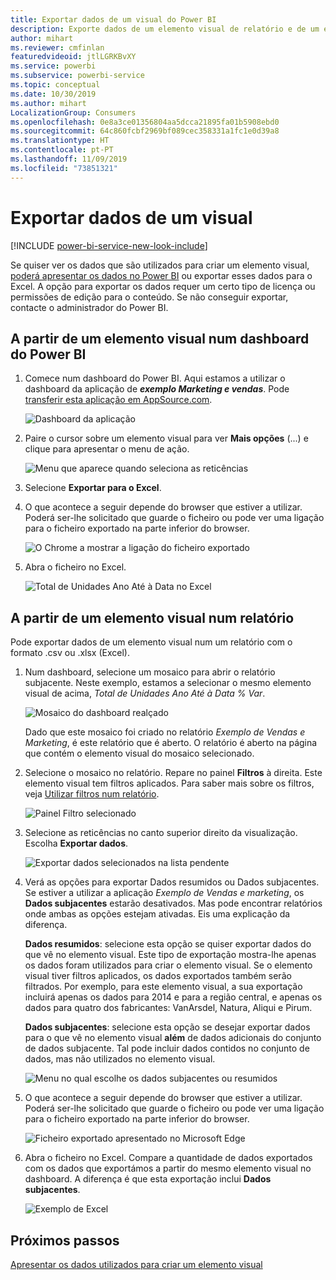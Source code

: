 ```yaml
---
title: Exportar dados de um visual do Power BI
description: Exporte dados de um elemento visual de relatório e de um elemento visual de dashboard e veja-os no Excel.
author: mihart
ms.reviewer: cmfinlan
featuredvideoid: jtlLGRKBvXY
ms.service: powerbi
ms.subservice: powerbi-service
ms.topic: conceptual
ms.date: 10/30/2019
ms.author: mihart
LocalizationGroup: Consumers
ms.openlocfilehash: 0e8a3ce01356804aa5dcca21895fa01b5908ebd0
ms.sourcegitcommit: 64c860fcbf2969bf089cec358331a1fc1e0d39a8
ms.translationtype: HT
ms.contentlocale: pt-PT
ms.lasthandoff: 11/09/2019
ms.locfileid: "73851321"
---
```

# <a name="export-data-from-a-visual"></a>Exportar dados de um visual

[!INCLUDE [power-bi-service-new-look-include](../includes/power-bi-service-new-look-include.md)]

Se quiser ver os dados que são utilizados para criar um elemento visual, [poderá apresentar os dados no Power BI](end-user-show-data.md) ou exportar esses dados para o Excel. A opção para exportar os dados requer um certo tipo de licença ou permissões de edição para o conteúdo. Se não conseguir exportar, contacte o administrador do Power BI. 

## <a name="from-a-visual-on-a-power-bi-dashboard"></a>A partir de um elemento visual num dashboard do Power BI

1. Comece num dashboard do Power BI. Aqui estamos a utilizar o dashboard da aplicação de ***exemplo Marketing e vendas***. Pode [transferir esta aplicação em AppSource.com](https://appsource.microsoft.com/product/power-bi/microsoft-retail-analysis-sample.salesandmarketingsample-preview?flightCodes=e2b06c7a-a438-4d99-9eb6-4324ce87f282).

    ![Dashboard da aplicação](media/end-user-export/power-bi-dashboards.png)

2. Paire o cursor sobre um elemento visual para ver **Mais opções** (...) e clique para apresentar o menu de ação.

    ![Menu que aparece quando seleciona as reticências](media/end-user-export/power-bi-action-menu.png)

3. Selecione **Exportar para o Excel**.

4. O que acontece a seguir depende do browser que estiver a utilizar. Poderá ser-lhe solicitado que guarde o ficheiro ou pode ver uma ligação para o ficheiro exportado na parte inferior do browser. 

    ![O Chrome a mostrar a ligação do ficheiro exportado](media/end-user-export/power-bi-dashboard-exports.png)

5. Abra o ficheiro no Excel.  

    ![Total de Unidades Ano Até à Data no Excel](media/end-user-export/power-bi-excel.png)


## <a name="from-a-visual-in-a-report"></a>A partir de um elemento visual num relatório
Pode exportar dados de um elemento visual num um relatório com o formato .csv ou .xlsx (Excel). 

1. Num dashboard, selecione um mosaico para abrir o relatório subjacente.  Neste exemplo, estamos a selecionar o mesmo elemento visual de acima, *Total de Unidades Ano Até à Data % Var*. 

    ![Mosaico do dashboard realçado](media/end-user-export/power-bi-export-reports.png)

    Dado que este mosaico foi criado no relatório *Exemplo de Vendas e Marketing*, é este relatório que é aberto. O relatório é aberto na página que contém o elemento visual do mosaico selecionado. 

2. Selecione o mosaico no relatório. Repare no painel **Filtros** à direita. Este elemento visual tem filtros aplicados. Para saber mais sobre os filtros, veja [Utilizar filtros num relatório](end-user-report-filter.md).

    ![Painel Filtro selecionado](media/end-user-export/power-bi-export-filter.png)


3. Selecione as reticências no canto superior direito da visualização. Escolha **Exportar dados**.

    ![Exportar dados selecionados na lista pendente](media/end-user-export/power-bi-export-report.png)

4. Verá as opções para exportar Dados resumidos ou Dados subjacentes. Se estiver a utilizar a aplicação *Exemplo de Vendas e marketing*, os **Dados subjacentes** estarão desativados. Mas pode encontrar relatórios onde ambas as opções estejam ativadas. Eis uma explicação da diferença.

    **Dados resumidos**: selecione esta opção se quiser exportar dados do que vê no elemento visual.  Este tipo de exportação mostra-lhe apenas os dados foram utilizados para criar o elemento visual. Se o elemento visual tiver filtros aplicados, os dados exportados também serão filtrados. Por exemplo, para este elemento visual, a sua exportação incluirá apenas os dados para 2014 e para a região central, e apenas os dados para quatro dos fabricantes: VanArsdel, Natura, Aliqui e Pirum.
  

    **Dados subjacentes**: selecione esta opção se desejar exportar dados para o que vê no elemento visual **além** de dados adicionais do conjunto de dados subjacente.  Tal pode incluir dados contidos no conjunto de dados, mas não utilizados no elemento visual. 

    ![Menu no qual escolhe os dados subjacentes ou resumidos](media/end-user-export/power-bi-export-option.png)

5. O que acontece a seguir depende do browser que estiver a utilizar. Poderá ser-lhe solicitado que guarde o ficheiro ou pode ver uma ligação para o ficheiro exportado na parte inferior do browser. 

    ![Ficheiro exportado apresentado no Microsoft Edge](media/end-user-export/power-bi-export-edge-browser.png)


6. Abra o ficheiro no Excel. Compare a quantidade de dados exportados com os dados que exportámos a partir do mesmo elemento visual no dashboard. A diferença é que esta exportação inclui **Dados subjacentes**. 

    ![Exemplo de Excel](media/end-user-export/power-bi-underlying.png)

## <a name="next-steps"></a>Próximos passos

[Apresentar os dados utilizados para criar um elemento visual](end-user-show-data.md)
